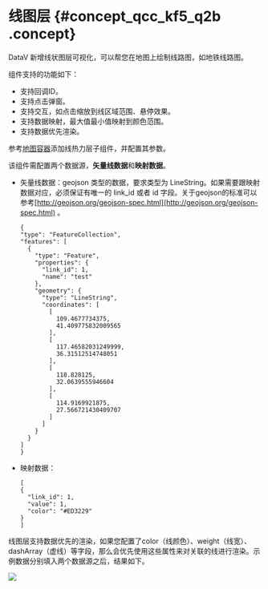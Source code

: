 # 线图层 {#concept_qcc_kf5_q2b .concept}

DataV 新增线状图层可视化，可以帮您在地图上绘制线路图，如地铁线路图。

组件支持的功能如下：

-   支持回调ID。
-   支持点击弹窗。
-   支持交互，如点击缩放到线区域范围、悬停效果。
-   支持数据映射，最大值最小值映射到颜色范围。
-   支持数据优先渲染。

参考[地图容器](cn.zh-CN/用户指南/进阶技巧/基础平面地图组件/地图容器.md#)添加线热力层子组件，并配置其参数。

该组件需配置两个数据源，**矢量线数据**和**映射数据**。

-   矢量线数据：geojson 类型的数据，要求类型为 LineString。如果需要跟映射数据对应，必须保证有唯一的 link\_id 或者 id 字段。关于geojson的标准可以参考[http://geojson.org/geojson-spec.html](http://geojson.org/geojson-spec.html) 。

    ```
    {
    "type": "FeatureCollection",
    "features": [
      {
        "type": "Feature",
        "properties": {
          "link_id": 1,
          "name": "test"
        },
        "geometry": {
          "type": "LineString",
          "coordinates": [
            [
              109.4677734375,
              41.409775832009565
            ],
            [
              117.46582031249999,
              36.31512514748051
            ],
            [
              118.828125,
              32.0639555946604
            ],
            [
              114.9169921875,
              27.566721430409707
            ]
          ]
        }
      }
    ]
    }
    ```

-   映射数据：

    ```
    [
    {
      "link_id": 1,
      "value": 1,
      "color": "#ED3229"
    }
    ]
    ```


线图层支持数据优先的渲染，如果您配置了color（线颜色）、weight（线宽）、dashArray（虚线）等字段，那么会优先使用这些属性来对关联的线进行渲染。示例数据分别填入两个数据源之后，结果如下。

![](http://static-aliyun-doc.oss-cn-hangzhou.aliyuncs.com/assets/img/16576/15347367738618_zh-CN.png)

